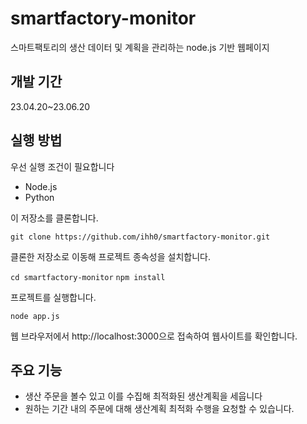 # smartfactory-monitor
스마트팩토리의 생산 데이터 및 계획을 관리하는 node.js 기반 웹페이지



## 개발 기간
23.04.20~23.06.20



## 실행 방법
우선 실행 조건이 필요합니다
- Node.js
- Python


이 저장소를 클론합니다.

`git clone https://github.com/ihh0/smartfactory-monitor.git`


클론한 저장소로 이동해 프로젝트 종속성을 설치합니다.

`cd smartfactory-monitor`
`npm install`


프로젝트를 실행합니다.

`node app.js`


웹 브라우저에서 http://localhost:3000으로 접속하여 웹사이트를 확인합니다.



## 주요 기능
- 생산 주문을 볼수 있고 이를 수집해 최적화된 생산계획을 세웁니다
- 원하는 기간 내의 주문에 대해 생산계획 최적화 수행을 요청할 수 있습니다.
